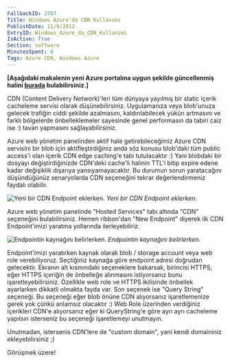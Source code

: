 ```yaml
---
FallbackID: 2787
Title: Windows Azure'da CDN Kullanımı
PublishDate: 11/9/2012
EntryID: Windows_Azure_da_CDN_Kullanimi
IsActive: True
Section: software
MinutesSpent: 0
Tags: Azure CDN, Windows Azure
---
```

**[Aşağıdaki makalenin yeni Azure portalına uygun
şekilde güncellenmiş halini
[burada](http://daron.yondem.com/software/post/Microsoft_Azure_CDN_Kullanimi)
bulabilirsiniz.]**

CDN (Content Delivery Network)'leri tüm dünyaya yayılmış bir static
içerik cacheleme servisi olarak düşünebilirsiniz. Uygulamanıza veya
blob'unuza gelecek trafiğin ciddi şekilde azalmasını, kaldırılabilecek
yükün artmasını ve farklı bölgelerde önbelleklemeler sayesinde genel
performasın da tabiri caiz ise :) tavan yapmasını sağlayabilirsiniz.

Azure web yönetim panelinden aktif hale getirebileceğimiz Azure CDN
servisini bir blob için aktifleştirdiğiniz anda söz konusu blob'daki tüm
public access'i olan içerik CDN edge caching'e tabi tutulacaktır :) Yani
blobdaki bir dosyayı değiştirdiğinizde CDN'deki cache'li halinin TTL'i
bitip expire edene kadar değişiklik dışarıya yansıyamayacaktır. Bu
durumun sorun yaratacağını düşündüğünüz senaryolarda CDN seçeneğini
tekrar değerlendirmeniz faydalı olabilir.

![Yeni bir CDN Endpoint
eklerken.](media/Windows_Azure_da_CDN_Kullanimi/cdn.png)
*Yeni bir CDN Endpoint eklerken.*

Azure web yönetim panelinde "Hosted Services" tabı altında "CDN"
seçeneğini bulabilirsiniz. Hemen ribbon'dan "New Endpoint" diyerek ilk
CDN Endpoint'imizi yaratma yollarında ilerleyebiliriz.

![Endpointin kaynağını
belirlerken.](media/Windows_Azure_da_CDN_Kullanimi/cdn2.png)
*Endpointin kaynağını belirlerken.*

Endpoint'imizi yaratırken kaynak olarak blob / storage account veya web
role verebiliyoruz. Seçtiğiniz kaynağa göre endpoint adresi doğrudan
gelecektir. Ekranın alt kısmındaki seçeneklere bakarsak, birincisi
HTTPS, eğer HTTPS içeriğin de önbelleğe alınmasını istiyorsanız bunu
işaretleyebilirsiniz. Özellikle web role ve HTTPS ikilisinde önbellek
ayarlarken dikkatli olmakta fayda var. Son seçenek ise "Query String"
seçeneği. Bu seçeneği eğer blob önüne CDN alıyorsanız işaretlemenize
gerek yok çünkü anlamsız olacaktır :) Web Role üzerinden verdiğiniz
içerikleri CDN'e alıyorsanız eğer ki QueryString'e göre ayrı ayrı
cacheleme yapılsın isterseniz bu seçeneği işaretlemeyi unutmayın.

Unutmadan, istersenis CDN'lere de "custom domain", yani kendi domaininiz
ekleyebilirsiniz ;)

Görüşmek üzere!


